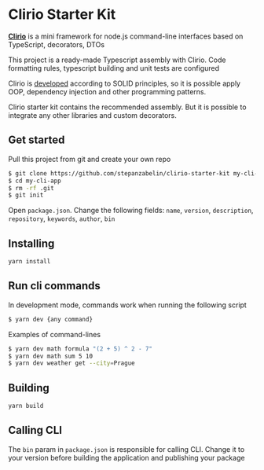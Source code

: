 # Clirio Starter Kit

**[Clirio](https://www.npmjs.com/package/clirio)** is a mini framework for node.js command-line interfaces based on TypeScript, decorators, DTOs

This project is a ready-made Typescript assembly with Clirio. Code formatting rules, typescript building and unit tests are configured

Clirio is [developed](https://github.com/stepanzabelin/clirio) according to SOLID principles, so it is possible apply OOP, dependency injection and other programming patterns.

Clirio starter kit contains the recommended assembly. But it is possible to integrate any other libraries and custom decorators.

## Get started

Pull this project from git and create your own repo

```bash
$ git clone https://github.com/stepanzabelin/clirio-starter-kit my-cli-app
$ cd my-cli-app
$ rm -rf .git
$ git init
```

Open `package.json`. Change the following fields: `name`, `version`, `description`, `repository`, `keywords`, `author`, `bin`

## Installing

```bash
yarn install
```

## Run cli commands

In development mode, commands work when running the following script

```bash
$ yarn dev {any command}
```

Examples of command-lines

```bash
$ yarn dev math formula "(2 + 5) ^ 2 - 7"
$ yarn dev math sum 5 10
$ yarn dev weather get --city=Prague
```

## Building

```bash
yarn build
```

## Calling CLI

The `bin` param in `package.json` is responsible for calling CLI. Change it to your version before building the application and publishing your package
